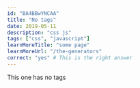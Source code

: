 ```yaml
---
id: "BA4BBwYNCAA"
title: "No tags"
date: 2019-05-11
description: "css js"
tags: ["css", "javascript"]
learnMoreTitle: "some page"
learnMoreUrl: "/the-generators"
correct: "yes" # This is the right answer
---
```


This one has no tags
